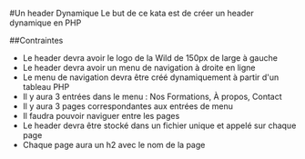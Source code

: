 #Un header Dynamique
Le but de ce kata est de créer un header dynamique en PHP

##Contraintes
- Le header devra avoir le logo de la Wild de 150px de large à gauche
- Le header devra avoir un menu de navigation à droite en ligne
- Le menu de navigation devra être créé dynamiquement à partir d'un tableau PHP
- Il y aura 3 entrées dans le menu : Nos Formations, À propos, Contact
- Il y aura 3 pages correspondantes aux entrées de menu
- Il faudra pouvoir naviguer entre les pages
- Le header devra être stocké dans un fichier unique et appelé sur chaque page
- Chaque page aura un h2 avec le nom de la page
